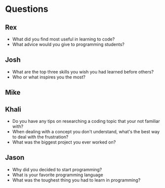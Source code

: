 # Questions

## Rex
- What did you find most useful in learning to code?
- What advice would you give to programming students?

## Josh

- What are the top three skills you wish you had learned before others?
- Who or what inspires you the most?

## Mike


## Khali
- Do you have any tips on researching a coding topic that your not familiar with?
- When dealing with a concept you don't understand, what's the best way to deal with the frustration?
- What was the biggest project you ever worked on?
## Jason

- Why did you decided to start programming?
- What is your favorite programming language
- What was the toughest thing you had to learn in programming?
